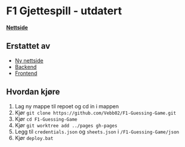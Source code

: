 # F1 Gjettespill - utdatert

**[Nettside](https://app.voiestad.no/f1-old/)**


## Erstattet av
- [Ny nettside](https://f1gjettespill.no/)
- [Backend](https://github.com/voiestad/f1-gjettespill-backend)
- [Frontend](https://github.com/voiestad/f1-gjettespill-frontend)

## Hvordan kjøre
1. Lag ny mappe til repoet og cd in i mappen
2. Kjør `git clone https://github.com/Vebb02/F1-Guessing-Game.git`
3. Kjør `cd F1-Guessing-Game`
4. Kjør `git worktree add ../pages gh-pages`
5. Legg til `credentials.json` og `sheets.json` i `/F1-Guessing-Game/json`
6. Kjør `deploy.bat`
